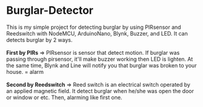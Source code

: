 # Burglar-Detector
This is my simple project for detecting burglar by using PIRsensor and Reedswitch with NodeMCU, ArduinoNano, Blynk, Buzzer, and LED.
It can detects burglar by 2 ways. <br><br>**First by PIRs** => PIRsensor is sensor that detect motion. If burglar was passing through pirsensor, it'll make buzzer working then LED is lighten. At the same time, Blynk and Line will notify you that burglar was broken to your house. = alarm <br><br>
**Second by Reedswitch** => Reed switch is an electrical switch operated by an applied magnetic field. It detect burglar when he/she was open the door or window or etc. Then, alarming like first one.  
